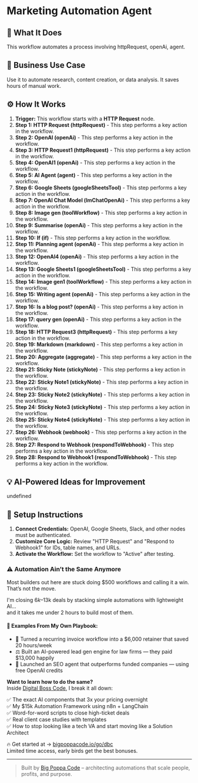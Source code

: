 # Marketing Automation Agent

## 🚀 What It Does
This workflow automates a process involving httpRequest, openAi, agent.

## 💼 Business Use Case
Use it to automate research, content creation, or data analysis. It saves hours of manual work.

## ⚙️ How It Works
1.  **Trigger:** This workflow starts with a **HTTP Request** node.
2. **Step 1: HTTP Request (httpRequest)** - This step performs a key action in the workflow.
3. **Step 2: OpenAI (openAi)** - This step performs a key action in the workflow.
4. **Step 3: HTTP Request1 (httpRequest)** - This step performs a key action in the workflow.
5. **Step 4: OpenAI1 (openAi)** - This step performs a key action in the workflow.
6. **Step 5: AI Agent (agent)** - This step performs a key action in the workflow.
7. **Step 6: Google Sheets (googleSheetsTool)** - This step performs a key action in the workflow.
8. **Step 7: OpenAI Chat Model (lmChatOpenAi)** - This step performs a key action in the workflow.
9. **Step 8: Image gen (toolWorkflow)** - This step performs a key action in the workflow.
10. **Step 9: Summarise (openAi)** - This step performs a key action in the workflow.
11. **Step 10: If (if)** - This step performs a key action in the workflow.
12. **Step 11: Planning agent (openAi)** - This step performs a key action in the workflow.
13. **Step 12: OpenAI4 (openAi)** - This step performs a key action in the workflow.
14. **Step 13: Google Sheets1 (googleSheetsTool)** - This step performs a key action in the workflow.
15. **Step 14: Image gen1 (toolWorkflow)** - This step performs a key action in the workflow.
16. **Step 15: Writing agent (openAi)** - This step performs a key action in the workflow.
17. **Step 16: Is a blog post? (openAi)** - This step performs a key action in the workflow.
18. **Step 17: query gen (openAi)** - This step performs a key action in the workflow.
19. **Step 18: HTTP Request3 (httpRequest)** - This step performs a key action in the workflow.
20. **Step 19: Markdown (markdown)** - This step performs a key action in the workflow.
21. **Step 20: Aggregate (aggregate)** - This step performs a key action in the workflow.
22. **Step 21: Sticky Note (stickyNote)** - This step performs a key action in the workflow.
23. **Step 22: Sticky Note1 (stickyNote)** - This step performs a key action in the workflow.
24. **Step 23: Sticky Note2 (stickyNote)** - This step performs a key action in the workflow.
25. **Step 24: Sticky Note3 (stickyNote)** - This step performs a key action in the workflow.
26. **Step 25: Sticky Note4 (stickyNote)** - This step performs a key action in the workflow.
27. **Step 26: Webhook (webhook)** - This step performs a key action in the workflow.
28. **Step 27: Respond to Webhook (respondToWebhook)** - This step performs a key action in the workflow.
29. **Step 28: Respond to Webhook1 (respondToWebhook)** - This step performs a key action in the workflow.

## 💡 AI-Powered Ideas for Improvement
undefined

## 🔧 Setup Instructions
1. **Connect Credentials:** OpenAI, Google Sheets, Slack, and other nodes must be authenticated.
2. **Customize Core Logic:** Review "HTTP Request" and "Respond to Webhook1" for IDs, table names, and URLs.
3. **Activate the Workflow:** Set the workflow to "Active" after testing.

### ⚠️ Automation Ain’t the Same Anymore

Most builders out here are stuck doing $500 workflows and calling it a win.  
That’s not the move.  

I'm closing $6k–$13k deals by stacking simple automations with lightweight AI...  
and it takes me under 2 hours to build most of them.

#### 🧠 Examples From My Own Playbook:
- 🔁 Turned a recurring invoice workflow into a $6,000 retainer that saved 20 hours/week  
- ⚖️ Built an AI-powered lead gen engine for law firms — they paid $13,000 happily  
- 🚀 Launched an SEO agent that outperforms funded companies — using free OpenAI credits  

**Want to learn how to do the same?**  
Inside [Digital Boss Code](https://bigpoppacode.io/go/dbc), I break it all down:

✅ The exact AI components that 3x your pricing overnight  
✅ My $15k Automation Framework using n8n + LangChain  
✅ Word-for-word scripts to close high-ticket deals  
✅ Real client case studies with templates  
✅ How to stop looking like a tech VA and start moving like a Solution Architect  

🔥 Get started at → [bigpoppacode.io/go/dbc](https://bigpoppacode.io/go/dbc)  
Limited time access, early birds get the best bonuses.

---
> Built by [Big Poppa Code](https://bigpoppacode.io) – architecting automations that scale people, profits, and purpose.
